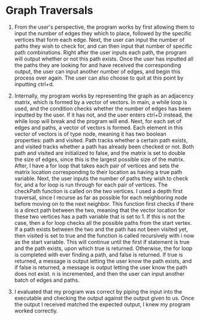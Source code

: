 Graph Traversals
================

1. From the user's perspective, the program works by first allowing them to input the number of edges they which to place, followed by the specific vertices that form each edge. Next, the user can input the number of paths they wish to check for, and can then input that number of specific path combinations. Right after the user inputs each path, the program will output whether or not this path exists. Once the user has inputted all the paths they are looking for and have received the corresponding output, the user can input another number of edges, and begin this process over again. The user can also choose to quit at this point by inputting ctrl+d.

2. Internally, my program works by representing the graph as an adjacency matrix, which is formed by a vector of vectors. In main, a while loop is used, and the condition checks whether the number of edges has been inputted by the user. If it has not, and the user enters ctrl+D instead, the while loop will break and the program will end. Next, for each set of edges and paths, a vector of vectors is formed. Each element in this vector of vectors is of type node, meaning it has two boolean properties: path and visited. Path tracks whether a certain path exists, and visited tracks whether a path has already been checked or not. Both path and visited are initialized to false, and the matrix is set to double the size of edges, since this is the largest possible size of the matrix. After, I have a for loop that takes each pair of vertices and sets the matrix location corresponding to their location as having a true path variable. Next, the user inputs the number of paths they wish to check for, and a for loop is run through for each pair of vertices. The checkPath function is called on the two vertices. I used a depth first traversal, since I recurse as far as possible for each neighboring node before moving on to the next neighbor. This function first checks if there is a direct path between the two, meaning that the vector location for these two vertices has a path variable that is set to 1. If this is not the case, then a for loop checks all the possible paths from the start vertex. If a path exists between the two and the path has not been visited yet, then visited is set to true and the function is called recursively with i now as the start variable. This will continue until the first if statement is true and the path exists, upon which true is returned. Otherwise, the for loop is completed with ever finding a path, and false is returned. If true is returned, a message is output letting the user know the path exists, and if false is returned, a message is output letting the user know the path does not exist. n is incremented, and then the user can input another batch of edges and paths.

3. I evaluated that my program was correct by piping the input into the executable and checking the output against the output given to us. Once the output I received matched the expected output, I knew my program worked correctly.


